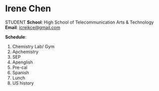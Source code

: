 # Irene Chen   
STUDENT
**School**: High School of Telecommunication Arts & Technology  
**Email**: icrejkce@gmail.com


**Schedule**:
1. Chemistry Lab/ Gym
2. Apchemistry 
3. SEP
4. Apenglish
5. Pre-cal
6. Spanish
7. Lunch
8. US history
